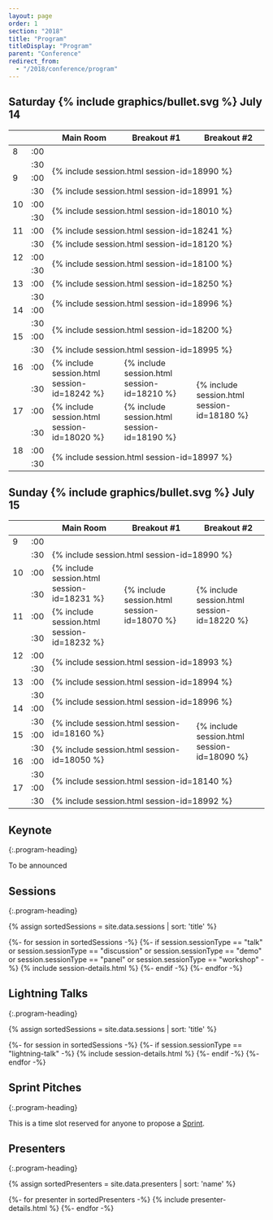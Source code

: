 ```yaml
---
layout: page
order: 1
section: "2018"
title: "Program"
titleDisplay: "Program"
parent: "Conference"
redirect_from:
  - "/2018/conference/program"
---
```


## Saturday {% include graphics/bullet.svg %} July 14

<table class="schedule-table">
<thead>
<tr>
  <th class="schedule-time"></th>
  <th class="schedule-time"></th>
  <th class="schedule-main">Main Room</th>
  <th class="schedule-breakout">Breakout #1</th>
  <th class="schedule-breakout">Breakout #2</th>
</tr>
</thead>
<tbody>
<tr>
  <td>8</td>
  <td>:00</td>
  <td colspan="3"></td>
</tr><tr>
  <td></td>
  <td>:30</td>
  <td rowspan="2" colspan="3" class="session-block session-{% include session-type.html session-id=18990 %}">{% include session.html session-id=18990 %}</td>
</tr>
<tr>
  <td>9</td>
  <td>:00</td>
</tr><tr>
  <td></td>
  <td>:30</td>
  <td colspan="3" class="session-block session-{% include session-type.html session-id=18991 %}">{% include session.html session-id=18991 %}</td>
</tr>
<tr>
  <td>10</td>
  <td>:00</td>
  <td rowspan="2" colspan="3" class="session-block session-{% include session-type.html session-id=18010 %}">{% include session.html session-id=18010 %}</td>
</tr>
<tr>
  <td></td>
  <td>:30</td>
</tr>
<tr>
  <td>11</td>
  <td>:00</td>
  <td colspan="3" class="session-block session-{% include session-type.html session-id=18241 %}">{% include session.html session-id=18241 %}</td>
</tr>
<tr>
  <td></td>
  <td>:30</td>
  <td colspan="3" class="session-block session-{% include session-type.html session-id=18120 %}">{% include session.html session-id=18120 %}</td>
</tr>
<tr>
  <td>12</td>
  <td>:00</td>
  <td rowspan="2" colspan="3" class="session-block session-{% include session-type.html session-id=18100 %}">{% include session.html session-id=18100 %}</td>
</tr>
<tr>
  <td></td>
  <td>:30</td>
</tr>
<tr>
  <td>13</td>
  <td>:00</td>
  <td colspan="3" class="session-block session-{% include session-type.html session-id=18250 %}">{% include session.html session-id=18250 %}</td>
</tr>
<tr>
  <td></td>
  <td>:30</td>
  <td rowspan="2" colspan="3" class="session-block session-{% include session-type.html session-id=18996 %}">{% include session.html session-id=18996 %}</td>
</tr>
<tr>
  <td>14</td>
  <td>:00</td>
</tr>
<tr>
  <td></td>
  <td>:30</td>
  <td rowspan="2" colspan="3" class="session-block session-{% include session-type.html session-id=18200 %}">{% include session.html session-id=18200 %}</td>
</tr>
<tr>
  <td>15</td>
  <td>:00</td>
</tr>
<tr>
  <td></td>
  <td>:30</td>
  <td colspan="3" class="session-block session-{% include session-type.html session-id=18995 %}">{% include session.html session-id=18995 %}</td>
</tr>
<tr>
  <td>16</td>
  <td>:00</td>
  <td rowspan="2" class="session-block session-{% include session-type.html session-id=18242 %}">{% include session.html session-id=18242 %}</td>
  <td rowspan="2" class="session-block session-{% include session-type.html session-id=18210 %}">{% include session.html session-id=18210 %}</td>
  <td rowspan="4" class="session-block session-{% include session-type.html session-id=18180 %}">{% include session.html session-id=18180 %}</td>
</tr>
<tr>
  <td></td>
  <td>:30</td>
</tr>
<tr>
  <td>17</td>
  <td>:00</td>
  <td rowspan="2" class="session-block session-{% include session-type.html session-id=18020 %}">{% include session.html session-id=18020 %}</td>
  <td rowspan="2" class="session-block session-{% include session-type.html session-id=18190 %}">{% include session.html session-id=18190 %}</td>
</tr>
<tr>
  <td></td>
  <td>:30</td>
</tr>
<tr>
  <td>18</td>
  <td>:00</td>
  <td rowspan="2" colspan="3" class="session-block session-{% include session-type.html session-id=18997 %}">{% include session.html session-id=18997 %}</td>
</tr>
<tr>
  <td></td>
  <td>:30</td>
</tr>
</tbody>
</table>


## Sunday {% include graphics/bullet.svg %} July 15

<table class="schedule-table">
<thead>
<tr>
  <th class="schedule-time"></th>
  <th class="schedule-time"></th>
  <th class="schedule-main">Main Room</th>
  <th class="schedule-breakout">Breakout #1</th>
  <th class="schedule-breakout">Breakout #2</th>
</tr>
</thead>
<tbody>
<tr>
  <td>9</td>
  <td>:00</td>
  <td colspan="3"></td>
</tr>
<tr>
  <td></td>
  <td>:30</td>
  <td colspan="3" class="session-block session-{% include session-type.html session-id=18990 %}">{% include session.html session-id=18990 %}</td>
</tr>
<tr>
  <td>10</td>
  <td>:00</td>
  <td rowspan="2" class="session-block session-{% include session-type.html session-id=18231 %}">{% include session.html session-id=18231 %}</td>
  <td rowspan="4" class="session-block session-{% include session-type.html session-id=18070 %}">{% include session.html session-id=18070 %}</td>
  <td rowspan="4" class="session-block session-{% include session-type.html session-id=18220 %}">{% include session.html session-id=18220 %}</td>
</tr>
<tr>
  <td></td>
  <td>:30</td>
</tr>
<tr>
  <td>11</td>
  <td>:00</td>
  <td rowspan="2" class="session-block session-{% include session-type.html session-id=18232 %}">{% include session.html session-id=18232 %}</td>
</tr>
<tr>
  <td></td>
  <td>:30</td>
</tr>
<tr>
  <td>12</td>
  <td>:00</td>
  <td rowspan="2" colspan="3" class="session-block session-{% include session-type.html session-id=18993 %}">{% include session.html session-id=18993 %}</td>
</tr>
<tr>
  <td></td>
  <td>:30</td>
</tr>
<tr>
  <td>13</td>
  <td>:00</td>
  <td colspan="3" class="session-block session-{% include session-type.html session-id=18994 %}">{% include session.html session-id=18994 %}</td>
</tr>
<tr>
  <td></td>
  <td>:30</td>
  <td rowspan="2" colspan="3" class="session-block session-{% include session-type.html session-id=18996 %}">{% include session.html session-id=18996 %}</td>
</tr>
<tr>
  <td>14</td>
  <td>:00</td>
</tr>
<tr>
  <td></td>
  <td>:30</td>
  <td rowspan="2" colspan="2" class="session-block session-{% include session-type.html session-id=18160 %}">{% include session.html session-id=18160 %}</td>
  <td rowspan="4" class="session-block session-{% include session-type.html session-id=18090 %}">{% include session.html session-id=18090 %}</td>
</tr>
<tr>
  <td>15</td>
  <td>:00</td>
</tr>
<tr>
  <td></td>
  <td>:30</td>
  <td rowspan="2" colspan="2" class="session-block session-{% include session-type.html session-id=18050 %}">{% include session.html session-id=18050 %}</td>
</tr>
<tr>
  <td>16</td>
  <td>:00</td>
</tr>
<tr>
  <td></td>
  <td>:30</td>
  <td rowspan="2" colspan="3" class="session-block session-{% include session-type.html session-id=18140 %}">{% include session.html session-id=18140 %}</td>
</tr>
<tr>
  <td>17</td>
  <td>:00</td>
</tr>
<tr>
  <td></td>
  <td>:30</td>
  <td rowspan="1" colspan="3" class="session-block session-{% include session-type.html session-id=18992 %}">{% include session.html session-id=18992 %}</td>
</tr>
</tbody>
</table>

## Keynote
{:.program-heading}
<div class="session-detail">
  <a class="session-detail-anchor" id="keynote-to-be-announced"></a>
  <div class="session-detail-content">
    <p>To be announced</p>
  </div>
</div>

## Sessions
{:.program-heading}

{% assign sortedSessions = site.data.sessions | sort: 'title' %}

{%- for session in sortedSessions -%}
  {%- if session.sessionType == "talk" or session.sessionType == "discussion" or session.sessionType == "demo" or session.sessionType == "panel" or session.sessionType == "workshop" -%}
    {% include session-details.html %}
  {%- endif -%}
{%- endfor -%}

<a class="session-detail-anchor" id="lightning-talks"></a>
## Lightning Talks
{:.program-heading}

{% assign sortedSessions = site.data.sessions | sort: 'title' %}

{%- for session in sortedSessions -%}
  {%- if session.sessionType == "lightning-talk" -%}
    {% include session-details.html %}
  {%- endif -%}
{%- endfor -%}


<a class="session-detail-anchor" id="sprint-pitches"></a>
## Sprint Pitches
{:.program-heading}

<div class="session-detail">
  <div class="session-detail-content">
    <p>This is a time slot reserved for anyone to propose a <a href="/sprints/">Sprint</a>.</p>
  </div>
</div>

## Presenters
{:.program-heading}

{% assign sortedPresenters = site.data.presenters | sort: 'name' %}

{%- for presenter in sortedPresenters -%}
    {% include presenter-details.html %}
{%- endfor -%}
